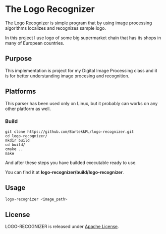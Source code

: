 # The Logo Recognizer

The Logo Recognizer is simple program that by using image processing algorithms localizes and recognizes sample logo.

In this project I use logo of some big supermarket chain that has its shops in many of European countries.

## Purpose

This implementation is project for my Digital Image Processing class and it is for better understanding image procesing and recognition.

## Platforms

This parser has been used only on Linux, but
it probably can works on any other platform as well.

### Build
```
git clone https://github.com/BartekkPL/logo-recognizer.git
cd logo-recognizer/
mkdir build
cd build/
cmake ..
make
```

And after these steps you have builded executable ready to use.

You can find it at **logo-recognizer/build/logo-recognizer**.

## Usage

``` bash
logo-recognizer <image_path>
```

## License

LOGO-RECOGNIZER is released under [Apache License](https://opensource.org/licenses/Apache-2.0).
